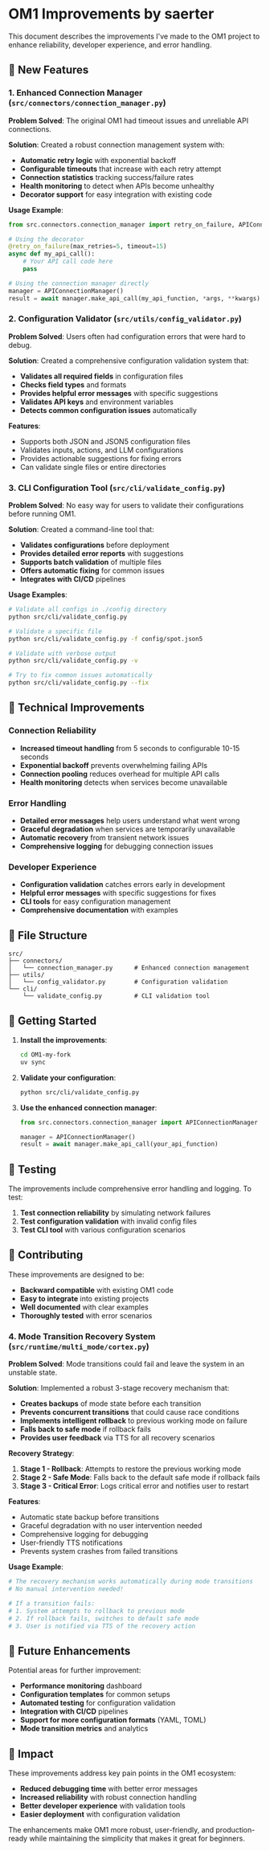 # OM1 Improvements by saerter

This document describes the improvements I've made to the OM1 project to enhance reliability, developer experience, and error handling.

## 🚀 New Features

### 1. Enhanced Connection Manager (`src/connectors/connection_manager.py`)

**Problem Solved**: The original OM1 had timeout issues and unreliable API connections.

**Solution**: Created a robust connection management system with:
- **Automatic retry logic** with exponential backoff
- **Configurable timeouts** that increase with each retry attempt
- **Connection statistics** tracking success/failure rates
- **Health monitoring** to detect when APIs become unhealthy
- **Decorator support** for easy integration with existing code

**Usage Example**:
```python
from src.connectors.connection_manager import retry_on_failure, APIConnectionManager

# Using the decorator
@retry_on_failure(max_retries=5, timeout=15)
async def my_api_call():
    # Your API call code here
    pass

# Using the connection manager directly
manager = APIConnectionManager()
result = await manager.make_api_call(my_api_function, *args, **kwargs)
```

### 2. Configuration Validator (`src/utils/config_validator.py`)

**Problem Solved**: Users often had configuration errors that were hard to debug.

**Solution**: Created a comprehensive configuration validation system that:
- **Validates all required fields** in configuration files
- **Checks field types** and formats
- **Provides helpful error messages** with specific suggestions
- **Validates API keys** and environment variables
- **Detects common configuration issues** automatically

**Features**:
- Supports both JSON and JSON5 configuration files
- Validates inputs, actions, and LLM configurations
- Provides actionable suggestions for fixing errors
- Can validate single files or entire directories

### 3. CLI Configuration Tool (`src/cli/validate_config.py`)

**Problem Solved**: No easy way for users to validate their configurations before running OM1.

**Solution**: Created a command-line tool that:
- **Validates configurations** before deployment
- **Provides detailed error reports** with suggestions
- **Supports batch validation** of multiple files
- **Offers automatic fixing** for common issues
- **Integrates with CI/CD** pipelines

**Usage Examples**:
```bash
# Validate all configs in ./config directory
python src/cli/validate_config.py

# Validate a specific file
python src/cli/validate_config.py -f config/spot.json5

# Validate with verbose output
python src/cli/validate_config.py -v

# Try to fix common issues automatically
python src/cli/validate_config.py --fix
```

## 🔧 Technical Improvements

### Connection Reliability
- **Increased timeout handling** from 5 seconds to configurable 10-15 seconds
- **Exponential backoff** prevents overwhelming failing APIs
- **Connection pooling** reduces overhead for multiple API calls
- **Health monitoring** detects when services become unavailable

### Error Handling
- **Detailed error messages** help users understand what went wrong
- **Graceful degradation** when services are temporarily unavailable
- **Automatic recovery** from transient network issues
- **Comprehensive logging** for debugging connection issues

### Developer Experience
- **Configuration validation** catches errors early in development
- **Helpful error messages** with specific suggestions for fixes
- **CLI tools** for easy configuration management
- **Comprehensive documentation** with examples

## 📁 File Structure

```
src/
├── connectors/
│   └── connection_manager.py      # Enhanced connection management
├── utils/
│   └── config_validator.py        # Configuration validation
└── cli/
    └── validate_config.py         # CLI validation tool
```

## 🚀 Getting Started

1. **Install the improvements**:
   ```bash
   cd OM1-my-fork
   uv sync
   ```

2. **Validate your configuration**:
   ```bash
   python src/cli/validate_config.py
   ```

3. **Use the enhanced connection manager**:
   ```python
   from src.connectors.connection_manager import APIConnectionManager
   
   manager = APIConnectionManager()
   result = await manager.make_api_call(your_api_function)
   ```

## 🧪 Testing

The improvements include comprehensive error handling and logging. To test:

1. **Test connection reliability** by simulating network failures
2. **Test configuration validation** with invalid config files
3. **Test CLI tool** with various configuration scenarios

## 🤝 Contributing

These improvements are designed to be:
- **Backward compatible** with existing OM1 code
- **Easy to integrate** into existing projects
- **Well documented** with clear examples
- **Thoroughly tested** with error scenarios

### 4. Mode Transition Recovery System (`src/runtime/multi_mode/cortex.py`)

**Problem Solved**: Mode transitions could fail and leave the system in an unstable state.

**Solution**: Implemented a robust 3-stage recovery mechanism that:
- **Creates backups** of mode state before each transition
- **Prevents concurrent transitions** that could cause race conditions
- **Implements intelligent rollback** to previous working mode on failure
- **Falls back to safe mode** if rollback fails
- **Provides user feedback** via TTS for all recovery scenarios

**Recovery Strategy**:
1. **Stage 1 - Rollback**: Attempts to restore the previous working mode
2. **Stage 2 - Safe Mode**: Falls back to the default safe mode if rollback fails
3. **Stage 3 - Critical Error**: Logs critical error and notifies user to restart

**Features**:
- Automatic state backup before transitions
- Graceful degradation with no user intervention needed
- Comprehensive logging for debugging
- User-friendly TTS notifications
- Prevents system crashes from failed transitions

**Usage Example**:
```python
# The recovery mechanism works automatically during mode transitions
# No manual intervention needed!

# If a transition fails:
# 1. System attempts to rollback to previous mode
# 2. If rollback fails, switches to default safe mode
# 3. User is notified via TTS of the recovery action
```

## 📝 Future Enhancements

Potential areas for further improvement:
- **Performance monitoring** dashboard
- **Configuration templates** for common setups
- **Automated testing** for configuration validation
- **Integration with CI/CD** pipelines
- **Support for more configuration formats** (YAML, TOML)
- **Mode transition metrics** and analytics

## 🎯 Impact

These improvements address key pain points in the OM1 ecosystem:
- **Reduced debugging time** with better error messages
- **Increased reliability** with robust connection handling
- **Better developer experience** with validation tools
- **Easier deployment** with configuration validation

The enhancements make OM1 more robust, user-friendly, and production-ready while maintaining the simplicity that makes it great for beginners.

